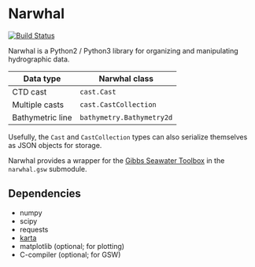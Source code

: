 # Narwhal

[![Build Status](https://travis-ci.org/njwilson23/narwhal.svg?branch=master)](https://travis-ci.org/njwilson23/narwhal)

Narwhal is a Python2 / Python3 library for organizing and manipulating hydrographic data.

|   Data type           |   Narwhal class             |
|-----------------------|-----------------------------|
|   CTD cast            |   `cast.Cast`               |
|   Multiple casts      |   `cast.CastCollection`     |
|   Bathymetric line    |   `bathymetry.Bathymetry2d` |

Usefully, the `Cast` and `CastCollection` types can also serialize themselves as
JSON objects for storage.

Narwhal provides a wrapper for the
[Gibbs Seawater Toolbox](http://www.teos-10.org/pubs/gsw/html/gsw_contents.html)
in the `narwhal.gsw` submodule.

## Dependencies
- numpy
- scipy
- requests
- [karta](https://github.com/njwilson23/karta)
- matplotlib (optional; for plotting)
- C-compiler (optional; for GSW)

